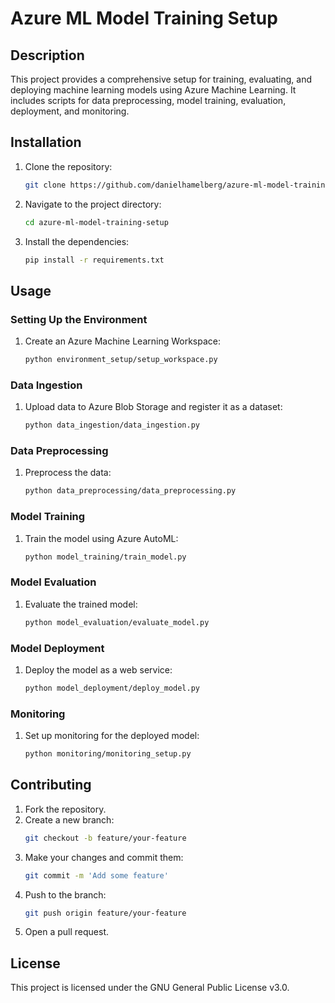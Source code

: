# Azure ML Model Training Setup

## Description
This project provides a comprehensive setup for training, evaluating, and deploying machine learning models using Azure Machine Learning. It includes scripts for data preprocessing, model training, evaluation, deployment, and monitoring.

## Installation
1. Clone the repository:
    ```sh
    git clone https://github.com/danielhamelberg/azure-ml-model-training-setup.git
    ```
2. Navigate to the project directory:
    ```sh
    cd azure-ml-model-training-setup
    ```
3. Install the dependencies:
    ```sh
    pip install -r requirements.txt
    ```

## Usage

### Setting Up the Environment
1. Create an Azure Machine Learning Workspace:
    ```sh
    python environment_setup/setup_workspace.py
    ```

### Data Ingestion
1. Upload data to Azure Blob Storage and register it as a dataset:
    ```sh
    python data_ingestion/data_ingestion.py
    ```

### Data Preprocessing
1. Preprocess the data:
    ```sh
    python data_preprocessing/data_preprocessing.py
    ```

### Model Training
1. Train the model using Azure AutoML:
    ```sh
    python model_training/train_model.py
    ```

### Model Evaluation
1. Evaluate the trained model:
    ```sh
    python model_evaluation/evaluate_model.py
    ```

### Model Deployment
1. Deploy the model as a web service:
    ```sh
    python model_deployment/deploy_model.py
    ```

### Monitoring
1. Set up monitoring for the deployed model:
    ```sh
    python monitoring/monitoring_setup.py
    ```

## Contributing
1. Fork the repository.
2. Create a new branch:
    ```sh
    git checkout -b feature/your-feature
    ```
3. Make your changes and commit them:
    ```sh
    git commit -m 'Add some feature'
    ```
4. Push to the branch:
    ```sh
    git push origin feature/your-feature
    ```
5. Open a pull request.

## License
This project is licensed under the GNU General Public License v3.0.
```
